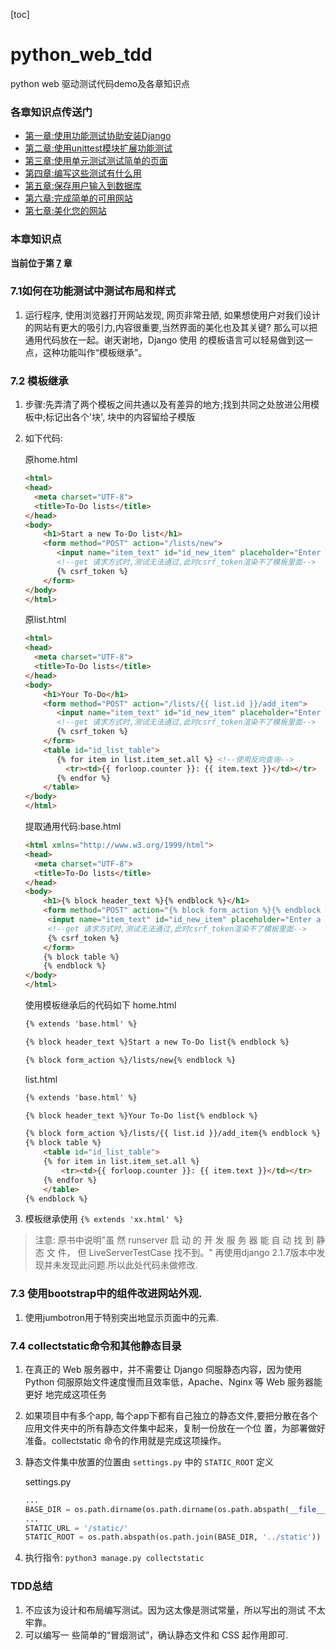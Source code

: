 [toc]
# python_web_tdd

python web 驱动测试代码demo及各章知识点

### 各章知识点传送门
- [第一章:使用功能测试协助安装Django](https://github.com/evilmao/python_web_tdd/tree/v1.0)
- [第二章:使用unittest模块扩展功能测试](https://github.com/evilmao/python_web_tdd/tree/v2.0)
- [第三章:使用单元测试测试简单的页面](https://github.com/evilmao/python_web_tdd/tree/v3.1)
- [第四章:编写这些测试有什么用](https://github.com/evilmao/python_web_tdd/tree/v4.0)
- [第五章:保存用户输入到数据库](https://github.com/evilmao/python_web_tdd/tree/v5.0)
- [第六章:完成简单的可用网站](https://github.com/evilmao/python_web_tdd/tree/v6.0)
- [第七章:美化您的网站](https://github.com/evilmao/python_web_tdd/tree/v7.0)

### 本章知识点
**当前位于第 [7](https://github.com/evilmao/python_web_tdd/tree/v7.0) 章**


### 7.1如何在功能测试中测试布局和样式

1. 运行程序, 使用浏览器打开网站发现, 网页非常丑陋, 如果想使用户对我们设计的网站有更大的吸引力,内容很重要,当然界面的美化也及其关键? 那么可以把通用代码放在一起。谢天谢地，Django 使用 的模板语言可以轻易做到这一点，这种功能叫作“模板继承”。

### 7.2 模板继承
1. 步骤:先弄清了两个模板之间共通以及有差异的地方;找到共同之处放进公用模板中;标记出各个'块', 块中的内容留给子模版
2. 如下代码:

    原home.html
    ```html
    <html>
    <head>
      <meta charset="UTF-8">
      <title>To-Do lists</title>
    </head>
    <body>
        <h1>Start a new To-Do list</h1>
        <form method="POST" action="/lists/new">
           <input name="item_text" id="id_new_item" placeholder="Enter a to-do item" />
           <!--get 请求方式时,测试无法通过,此时csrf_token渲染不了模板里面-->
           {% csrf_token %}
        </form>
    </body>
    </html>
    ```

    原list.html
    ```html
    <html>
    <head>
      <meta charset="UTF-8">
      <title>To-Do lists</title>
    </head>
    <body>
        <h1>Your To-Do</h1>
        <form method="POST" action="/lists/{{ list.id }}/add_item">
           <input name="item_text" id="id_new_item" placeholder="Enter a to-do item" />
           <!--get 请求方式时,测试无法通过,此时csrf_token渲染不了模板里面-->
           {% csrf_token %}
        </form>
        <table id="id_list_table">
           {% for item in list.item_set.all %} <!--使用反向查询-->
             <tr><td>{{ forloop.counter }}: {{ item.text }}</td></tr>
           {% endfor %}
        </table>
    </body>
    </html>
    ```

    提取通用代码:base.html
    ```html
    <html xmlns="http://www.w3.org/1999/html">
    <head>
      <meta charset="UTF-8">
      <title>To-Do lists</title>
    </head>
    <body>
        <h1>{% block header_text %}{% endblock %}</h1>
        <form method="POST" action="{% block form_action %}{% endblock %}">
         <input name="item_text" id="id_new_item" placeholder="Enter a to-do item" />
         <!--get 请求方式时,测试无法通过,此时csrf_token渲染不了模板里面-->
         {% csrf_token %}
        </form>
        {% block table %}
        {% endblock %}
    </body>
    </html>
    ```

    使用模板继承后的代码如下
    home.html
    ```html
    {% extends 'base.html' %}

    {% block header_text %}Start a new To-Do list{% endblock %}

    {% block form_action %}/lists/new{% endblock %}
    ```

    list.html
    ```html
    {% extends 'base.html' %}

    {% block header_text %}Your To-Do list{% endblock %}

    {% block form_action %}/lists/{{ list.id }}/add_item{% endblock %}
    {% block table %}
        <table id="id_list_table">
        {% for item in list.item_set.all %}
            <tr><td>{{ forloop.counter }}: {{ item.text }}</td></tr>
        {% endfor %}
        </table>
    {% endblock %}
    ```
3. 模板继承使用 `{% extends 'xx.html' %}`

> 注意: 原书中说明"虽 然 runserver 启 动 的 开 发 服 务 器 能 自 动 找 到 静 态 文 件， 但 LiveServerTestCase 找不到。" 再使用django 2.1.7版本中发现并未发现此问题.所以此处代码未做修改.



### 7.3 使用bootstrap中的组件改进网站外观.

1. 使用jumbotron用于特别突出地显示页面中的元素.

### 7.4 collectstatic命令和其他静态目录

1. 在真正的 Web 服务器中，并不需要让 Django 伺服静态内容，因为使用 Python 伺服原始文件速度慢而且效率低，Apache、Nginx 等 Web 服务器能更好 地完成这项任务
2. 如果项目中有多个app, 每个app下都有自己独立的静态文件,要把分散在各个应用文件夹中的所有静态文件集中起来，复制一份放在一个位 置，为部署做好准备。collectstatic 命令的作用就是完成这项操作。
3. 静态文件集中放置的位置由 `settings.py` 中的 `STATIC_ROOT` 定义

    settings.py
    ```python
    ...
    BASE_DIR = os.path.dirname(os.path.dirname(os.path.abspath(__file__)))
    ...
    STATIC_URL = '/static/'
    STATIC_ROOT = os.path.abspath(os.path.join(BASE_DIR, '../static'))
    ```
4. 执行指令: `python3 manage.py collectstatic`


### TDD总结

1. 不应该为设计和布局编写测试。因为这太像是测试常量，所以写出的测试 不太牢靠。
2. 可以编写一 些简单的“冒烟测试”，确认静态文件和 CSS 起作用即可.
